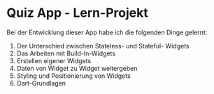 # Quiz App - Lern-Projekt

Bei der Entwicklung dieser App habe ich die folgenden Dinge gelernt:

1. Der Unterschied zwischen Stateless- und Stateful- Widgets
2. Das Arbeiten mit Build-In-Widgets
3. Erstellen eigener Widgets
4. Daten von Widget zu Widget weitergeben
5. Styling und Positionierung von Widgets
6. Dart-Grundlagen
